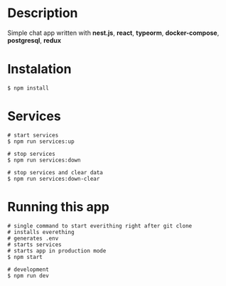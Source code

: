 # Description
Simple chat app written with **nest.js**, **react**, **typeorm**, **docker-compose**, **postgresql**, **redux**


# Instalation
```
$ npm install
```

# Services
```
# start services
$ npm run services:up

# stop services
$ npm run services:down

# stop services and clear data
$ npm run services:down-clear
```

# Running this app
```
# single command to start everithing right after git clone
# installs everething
# generates .env
# starts services
# starts app in production mode
$ npm start 

# development
$ npm run dev
```
